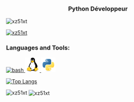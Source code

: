 <h3 align="center">Python Développeur</h3>

<p align="left"> <img src="https://komarev.com/ghpvc/?username=xz51xt&label=Profile%20views&color=0e75b6&style=flat" alt="xz51xt" /> </p>

<p align="left"> <a href="https://github.com/ryo-ma/github-profile-trophy"><img src="https://github-profile-trophy.vercel.app/?username=xz51xt" alt="xz51xt" /></a> </p>

<h3 align="left">Languages and Tools:</h3>
<p align="left"> <a href="https://www.gnu.org/software/bash/" target="_blank" rel="noreferrer"> <img src="https://www.vectorlogo.zone/logos/gnu_bash/gnu_bash-icon.svg" alt="bash" width="40" height="40"/> </a> <a href="https://www.linux.org/" target="_blank" rel="noreferrer"> <img src="https://raw.githubusercontent.com/devicons/devicon/master/icons/linux/linux-original.svg" alt="linux" width="40" height="40"/> </a> <a href="https://www.python.org" target="_blank" rel="noreferrer"> <img src="https://raw.githubusercontent.com/devicons/devicon/master/icons/python/python-original.svg" alt="python" width="40" height="40"/> </a> </p>

[![Top Langs](https://github-readme-stats.vercel.app/api/top-langs/?username=xz51xt&layout=compact)](https://github.com/anuraghazra/github-readme-stats)

<p><img align="left" src="https://github-readme-stats.vercel.app/api/top-langs?username=xz51xt&show_icons=true&locale=en&layout=compact" alt="xz51xt" /></p>

<p>&nbsp;<img align="center" src="https://github-readme-stats.vercel.app/api?username=xz51xt&show_icons=true&locale=en" alt="xz51xt" /></p>
